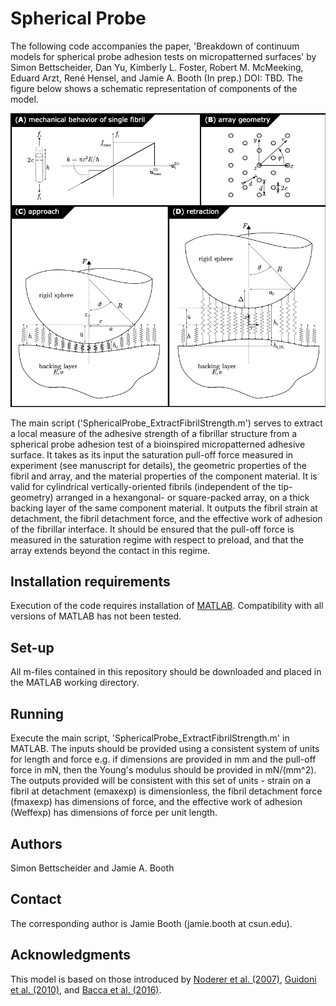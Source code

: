 # Spherical Probe

The following code accompanies the paper, 'Breakdown of continuum models for spherical probe adhesion tests on micropatterned surfaces' by Simon Bettscheider, Dan Yu, Kimberly L. Foster, Robert M. McMeeking, Eduard Arzt, René Hensel, and Jamie A. Booth (In prep.) DOI: TBD. The figure below shows a schematic representation of components of the model.

![Schematic](Schematic.png)

The main script ('SphericalProbe_ExtractFibrilStrength.m') serves to extract a local measure of the adhesive strength of a fibrillar structure from a spherical probe adhesion test of a bioinspired micropatterned adhesive surface. It takes as its input the saturation pull-off force measured in experiment (see manuscript for details), the geometric properties of the fibril and array, and the material properties of the component material. It is valid for cylindrical vertically-oriented fibrils (independent of the tip-geometry) arranged in a hexangonal- or square-packed array, on a thick backing layer of the same component material. It outputs the fibril strain at detachment, the fibril detachment force, and the effective work of adhesion of the fibrillar interface. It should be ensured that the pull-off force is measured in the saturation regime with respect to preload, and that the array extends beyond the contact in this regime.

## Installation requirements

Execution of the code requires installation of [MATLAB](https://www.mathworks.com/products/matlab.html). Compatibility with all versions of MATLAB has not been tested.

## Set-up

All m-files contained in this repository should be downloaded and placed in the MATLAB working directory.

## Running

Execute the main script, 'SphericalProbe_ExtractFibrilStrength.m' in MATLAB. The inputs should be provided using a consistent system of units for length and force e.g. if dimensions are provided in mm and the pull-off force in mN, then the Young's modulus should be provided in mN/(mm^2). The outputs provided will be consistent with this set of units - strain on a fibril at detachment (emaxexp) is dimensionless, the fibril detachment force (fmaxexp) has dimensions of force, and the effective work of adhesion (Weffexp) has dimensions of force per unit length.

## Authors

Simon Bettscheider and Jamie A. Booth

## Contact

The corresponding author is Jamie Booth (jamie.booth at csun.edu).

## Acknowledgments

This model is based on those introduced by [Noderer et al. (2007)](https://doi.org/10.1098/rspa.2007.1891), [Guidoni et al. (2010)](https://doi.org/10.1016/j.jmps.2010.07.009), and [Bacca et al. (2016)](https://doi.org/10.1016/j.jmps.2016.04.008).
